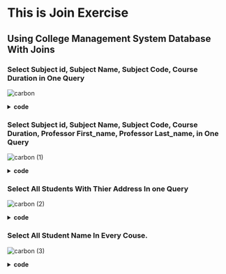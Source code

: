 



# This is Join Exercise
## Using College Management System Database With Joins
### Select Subject id, Subject Name, Subject Code, Course Duration in One Query
![carbon](https://user-images.githubusercontent.com/64088888/180866726-9392b962-d00c-4364-9850-c69eabe550a7.svg)
<details><summary><b>code</b></summary>
  
```bash
select subject.id,subject.name,subject.code,course.duration 
from subject
inner join course 
on subject.code = course.subject_code;
```
 </details>
 
### Select Subject id, Subject Name, Subject Code, Course Duration, Professor First_name, Professor Last_name, in One Query
![carbon (1)](https://user-images.githubusercontent.com/64088888/180867145-66fedd25-22e3-49c1-8555-bcac7b0a022b.svg)
<details><summary><b>code</b></summary>
  
```bash
select subject.id,subject.name,subject.code,course.duration,professor.name
from course 
inner join subject 
on course.sub_code = subject.sub_code
inner join professor
on course.p_id = professor.p_id;
```
 </details>
 
### Select All Students With Thier Address In one Query
![carbon (2)](https://user-images.githubusercontent.com/64088888/180867150-dddad977-2805-4b87-bb78-9e9714ce921e.svg)

<details><summary><b>code</b></summary>
  
```bash
select student.id,student.f_name,student.l_name,student.f_phone,student.birth_date,student.age,Address.line1
from student_Address
inner join student 
on student_Address.student_id = student.id
inner join Address 
on student_Address.address_id= address.id;
```
  </details>
  
### Select All Student Name In Every Couse.
![carbon (3)](https://user-images.githubusercontent.com/64088888/180867157-70839323-e714-44c8-814d-c5f351211336.svg)

<details><summary><b>code</b></summary>
  
```bash
select student.name
from student 
inner join course_Enrollment
on student.id = course_Enrollment.student_id;
```
  </details>
